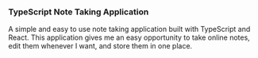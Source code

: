 ### TypeScript Note Taking Application

A simple and easy to use note taking application built with TypeScript and React. 
This application gives me an easy opportunity to take online notes,
edit them whenever I want, and store them in one place.
